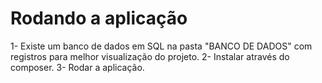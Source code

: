# Rodando a aplicação

1- Existe um banco de dados em SQL na pasta "BANCO DE DADOS" com registros para melhor visualização do projeto.
2- Instalar através do composer.
3- Rodar a aplicação.
